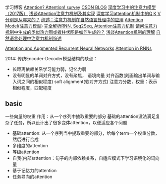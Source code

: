 学习博客
[Attention? Attention! survey](https://lilianweng.github.io/lil-log/2018/06/24/attention-attention.html)
[CSDN BLOG](https://blog.csdn.net/yujianmin1990/article/details/81432851)
[深度学习中的注意力模型（2017版）](https://zhuanlan.zhihu.com/p/37601161)
[浅谈Attention注意力机制及其实现](https://zhuanlan.zhihu.com/p/67909876)
[深度学习attention机制中的Q,K,V分别是从哪来的？](https://www.zhihu.com/question/325839123)
[综述：注意力机制在自然语言处理中的应用](https://zhuanlan.zhihu.com/p/54057012)
[Attention Model(注意力模型)](https://zhuanlan.zhihu.com/p/61816483)
[完全解析RNN, Seq2Seq, Attention注意力机制](https://zhuanlan.zhihu.com/p/51383402)
[请问注意力机制中生成的类似热力图或者柱状图是如何生成的？](https://www.zhihu.com/question/274926848/answer/473562723)
[浅谈Attention机制的理解](https://zhuanlan.zhihu.com/p/35571412)
[自然语言处理中注意力机制综述](https://zhuanlan.zhihu.com/p/54491016)

[Attention and Augmented Recurrent Neural Networks](https://distill.pub/2016/augmented-rnns/)
[Attention in RNNs](https://medium.com/datadriveninvestor/attention-in-rnns-321fbcd64f05)

2014:
传统Encoder-Decoder模型结构的缺点：
- 长距离依赖关系学习能力弱，记忆力弱
- 没有明显的单词对齐方式，没有聚焦，
语境向量
对齐函数(刻画输出单词与输入词之间的相似程度)
soft alignment(软对齐方式)
注意力分数，权重：表示相似程度，匹配程度

## basic
一些向量的权重
作用：从一个序列中抽取重要的部分
基础的attention没法满足复杂了任务，所以设计出了很多变体attention，以便适应各个问题
- 基础attention: 从一个序列当中提取重要的部分，给每个term一个权重分数，然后进行合成
- 多维度的attention
- 等级attention
- 自我(内部)attention：句子的内部依赖关系，自适应模式下学习语境化的词向量
- 基于记忆力的attention
- 任务导向的attention

